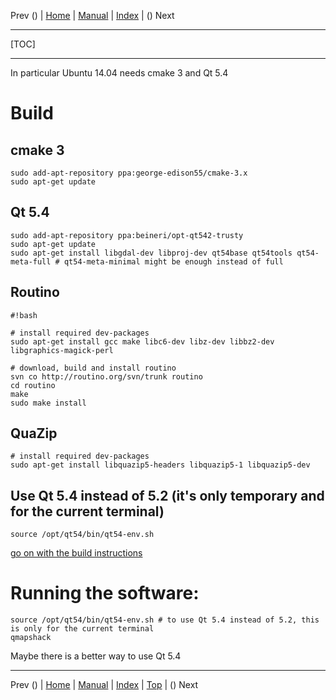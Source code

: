 Prev () | [Home](Home) | [Manual](DocMain) | [Index](AxAdvIndex) | () Next
- - -
[TOC]
- - -

In particular Ubuntu 14.04 needs cmake 3 and Qt 5.4


# Build
## cmake 3
```
sudo add-apt-repository ppa:george-edison55/cmake-3.x
sudo apt-get update
```

## Qt 5.4
```
sudo add-apt-repository ppa:beineri/opt-qt542-trusty
sudo apt-get update
sudo apt-get install libgdal-dev libproj-dev qt54base qt54tools qt54-meta-full # qt54-meta-minimal might be enough instead of full
```

## Routino
```
#!bash

# install required dev-packages
sudo apt-get install gcc make libc6-dev libz-dev libbz2-dev libgraphics-magick-perl

# download, build and install routino
svn co http://routino.org/svn/trunk routino
cd routino
make
sudo make install
```
## QuaZip
```
# install required dev-packages
sudo apt-get install libquazip5-headers libquazip5-1 libquazip5-dev
```

## Use Qt 5.4 instead of 5.2 (it's only temporary and for the current terminal)
```
source /opt/qt54/bin/qt54-env.sh
```
[go on with the build instructions](DocGetQMapShack#markdown-header-linux)


# Running the software:
```
source /opt/qt54/bin/qt54-env.sh # to use Qt 5.4 instead of 5.2, this is only for the current terminal
qmapshack
```

Maybe there is a better way to use Qt 5.4

- - -

Prev () | [Home](Home) | [Manual](DocMain) | [Index](AxAdvIndex) | [Top](#) | () Next